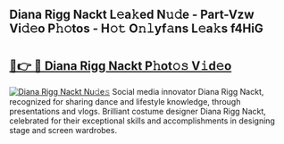 ## Diana Rigg Nackt L𝚎a𝚔ed N𝚞𝚍e - Part-Vzw Vi𝚍𝚎o P𝚑𝚘tos - H𝚘𝚝 O𝚗𝚕yf𝚊ns L𝚎a𝚔s f4HiG

# <h2><a href="http://kf8h45h.oniu.top/?m=Diana+Rigg+Nackt">🔗👉 🔴 Diana Rigg Nackt P𝚑ot𝚘𝚜 V𝚒d𝚎o</a></h2>

[![Diana Rigg Nackt Nu𝚍e𝚜](https://i.imgur.com/0qMVB7G.gif)](http://kf8h45h.oniu.top/?m=Diana+Rigg+Nackt)
Social media innovator Diana Rigg Nackt, recognized for sharing dance and lifestyle knowledge, through presentations and vlogs. Brilliant costume designer Diana Rigg Nackt, celebrated for their exceptional skills and accomplishments in designing stage and screen wardrobes.  
